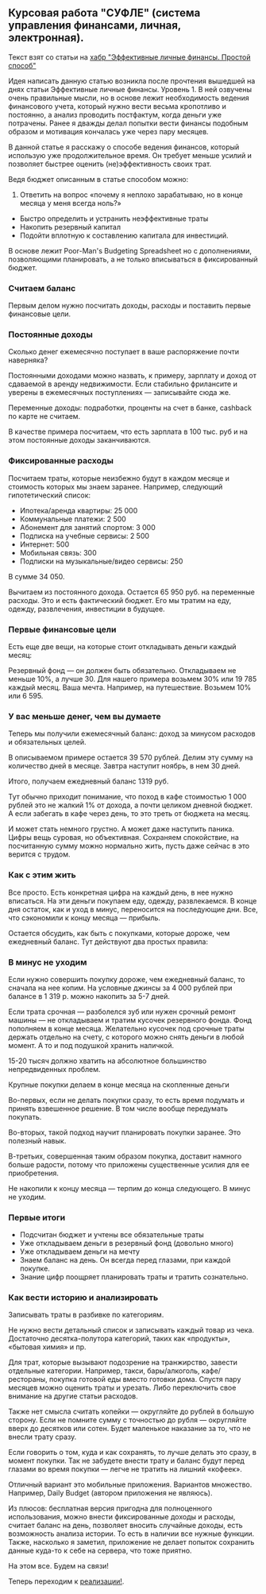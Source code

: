 ## Курсовая работа "СУФЛЕ" (система управления финансами, личная, электронная).
Текст взят со статьи на [хабр "Эффективные личные финансы. Простой способ"](https://habr.com/ru/post/428391/)

Идея написать данную статью возникла после прочтения вышедшей на днях статьи Эффективные личные финансы. Уровень 1. В ней озвучены очень правильные мысли, но в основе лежит необходимость ведения финансового учета, который нужно вести весьма кропотливо и постоянно, а анализ проводить постфактум, когда деньги уже потрачены. Ранее я дважды делал попытки вести финансы подобным образом и мотивация кончалась уже через пару месяцев.

В данной статье я расскажу о способе ведения финансов, который использую уже продолжительное время. Он требует меньше усилий и позволяет быстрее оценить (не)эффективность своих трат.

Ведя бюджет описанным в статье способом можно:

1. Ответить на вопрос «почему я неплохо зарабатываю, но в конце месяца у меня всегда ноль?»
* Быстро определить и устранить неэффективные траты
* Накопить резервный капитал
* Подойти вплотную к составлению капитала для инвестиций.

В основе лежит Poor-Man's Budgeting Spreadsheet но с дополнениями, позволяющими планировать, а не только вписываться в фиксированный бюджет.

### Считаем баланс

Первым делом нужно посчитать доходы, расходы и поставить первые финансовые цели.

### Постоянные доходы

Сколько денег ежемесячно поступает в ваше распоряжение почти наверняка?

Постоянными доходами можно назвать, к примеру, зарплату и доход от сдаваемой в аренду недвижимости. Если стабильно фрилансите и уверены в ежемесячных поступлениях — записывайте сюда же.

Переменные доходы: подработки, проценты на счет в банке, cashback по карте не считаем.

В качестве примера посчитаем, что есть зарплата в 100 тыс. руб и на этом постоянные доходы заканчиваются.

### Фиксированные расходы

Посчитаем траты, которые неизбежно будут в каждом месяце и стоимость которых мы знаем заранее. Например, следующий гипотетический список:

* Ипотека/аренда квартиры: 25 000
* Коммунальные платежи: 2 500
* Абонемент для занятий спортом: 3 000
* Подписка на учебные сервисы: 2 500
* Интернет: 500
* Мобильная связь: 300
* Подписки на музыкальные/видео сервисы: 250

В сумме 34 050.

Вычитаем из постоянного дохода. Остается 65 950 руб. на переменные расходы.
Это и есть фактический бюджет. Его мы тратим на еду, одежду, развлечения, инвестиции в будущее.

### Первые финансовые цели

Есть еще две вещи, на которые стоит откладывать деньги каждый месяц:

Резервный фонд — он должен быть обязательно. Откладываем не меньше 10%, а лучше 30. Для нашего примера возьмем 30% или 19 785 каждый месяц.
Ваша мечта. Например, на путешествие. Возьмем 10% или 6 595.

### У вас меньше денег, чем вы думаете

Теперь мы получили ежемесячный баланс: доход за минусом расходов и обязательных целей.

В описываемом примере остается 39 570 рублей. Делим эту сумму на количество дней в месяце. Завтра наступит ноябрь, в нем 30 дней.

Итого, получаем ежедневный баланс 1319 руб.

Тут обычно приходит понимание, что поход в кафе стоимостью 1 000 рублей это не жалкий 1% от дохода, а почти целиком дневной бюджет. А если забегать в кафе через день, то это треть от бюджета на месяц.

И может стать немного грустно. А может даже наступить паника. Цифры вещь суровая, но объективная. Сохраняем спокойствие, на посчитанную сумму можно нормально жить, пусть даже сейчас в это верится с трудом.

### Как с этим жить

Все просто. Есть конкретная цифра на каждый день, в нее нужно вписаться. На эти деньги покупаем еду, одежду, развлекаемся. В конце дня остаток, как и уход в минус, переносится на последующие дни. Все, что сэкономили к концу месяца — прибыль.

Остается обсудить, как быть с покупками, которые дороже, чем ежедневный баланс. Тут действуют два простых правила:

### В минус не уходим

Если нужно совершить покупку дороже, чем ежедневный баланс, то сначала на нее копим. На условные джинсы за 4 000 рублей при балансе в 1 319 р. можно накопить за 5-7 дней.

Если трата срочная — разболелся зуб или нужен срочный ремонт машины — не откладываем и тратим кусочек резервного фонда. Фонд пополняем в конце месяца. Желательно кусочек под срочные траты держать отдельно на счету, с которого можно снять деньги в любой момент. А то и под подушкой хранить наличкой.

15-20 тысяч должно хватить на абсолютное большинство непредвиденных проблем.

Крупные покупки делаем в конце месяца на скопленные деньги

Во-первых, если не делать покупки сразу, то есть время подумать и принять взвешенное решение. В том числе вообще передумать покупать.

Во-вторых, такой подход научит планировать покупки заранее. Это полезный навык.

В-третьих, совершенная таким образом покупка, доставит намного больше радости, потому что приложены существенные усилия для ее приобретения.

Не накопили к концу месяца — терпим до конца следующего. В минус не уходим.

### Первые итоги

* Подсчитан бюджет и учтены все обязательные траты
* Уже откладываем деньги в резервный фонд (довольно много)
* Уже откладываем деньги на мечту
* Знаем баланс на день. Он всегда перед глазами, при каждой покупке.
* Знание цифр поощряет планировать траты и тратить сознательно.

### Как вести историю и анализировать

Записывать траты в разбивке по категориям.

Не нужно вести детальный список и записывать каждый товар из чека. Достаточно десятка-полутора категорий, таких как «продукты», «бытовая химия» и пр.

Для трат, которые вызывают подозрение на транжирство, завести отдельные категории. Например, такси, бары/алкоголь, кафе/рестораны, покупка готовой еды вместо готовки дома. Спустя пару месяцев можно оценить траты и урезать. Либо переключить свое внимание на другие статьи расходов.

Также нет смысла считать копейки — округляйте до рублей в большую сторону. Если не помните сумму с точностью до рубля — округляйте вверх до десятков или сотен. Будет маленькое наказание за то, что не внесли трату сразу.

Если говорить о том, куда и как сохранять, то лучше делать это сразу, в момент покупки. Так не забудете внести трату и баланс будут перед глазами во время покупки — легче не тратить на лишний «кофеек».

Отличный вариант это мобильные приложения. Вариантов множество. Например, Daily Budget (автором приложения не являюсь).

Из плюсов: бесплатная версия пригодна для полноценного использования, можно внести фиксированные доходы и расходы, считает баланс на день, позволяет вносить случайные доходы, есть возможность анализа истории. То есть в наличии все нужные функции. Также, насколько я заметил, приложение не делает попыток сохранить данные куда-то к себе на сервера, что тоже приятно.

На этом все. Будем на связи!

Теперь переходим к [реализации!](../../../tasks/p1/t15).
